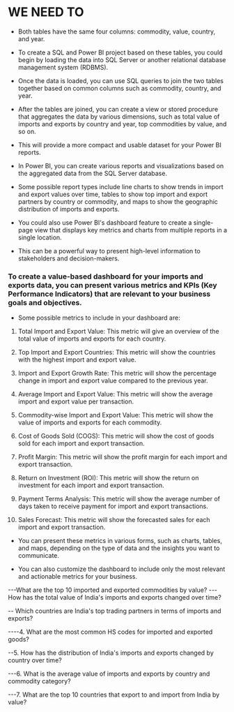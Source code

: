 # WE NEED TO 

* Both tables have the same four columns: commodity, value, country, and year.

* To create a SQL and Power BI project based on these tables, you could begin by loading the data into SQL Server or another relational database management system (RDBMS). 

* Once the data is loaded, you can use SQL queries to join the two tables together based on common columns such as commodity, country, and year.

* After the tables are joined, you can create a view or stored procedure that aggregates the data by various dimensions,  such as total value of imports and exports by country and year, top commodities by value, and so on. 
 
* This will provide a more compact and usable dataset for your Power BI reports.

* In Power BI, you can create various reports and visualizations based on the aggregated data from the SQL Server database. 
 
* Some possible report types include line charts to show trends in import and export values over time, tables to show top import and export partners by country or commodity, and maps to show the geographic distribution of imports and exports.

* You could also use Power BI's dashboard feature to create a single-page view that displays key metrics and charts from multiple reports in a single location.

* This can be a powerful way to present high-level information to stakeholders and decision-makers.



### To create a value-based dashboard for your imports and exports data, you can present various metrics and KPIs (Key Performance Indicators) that are relevant to your business goals and objectives. 

* Some possible metrics to include in your dashboard are:

1. Total Import and Export Value: This metric will give an overview of the total value of imports and exports for each country.

2. Top Import and Export Countries: This metric will show the countries with the highest import and export value.

3. Import and Export Growth Rate: This metric will show the percentage change in import and export value compared to the previous year.

4. Average Import and Export Value: This metric will show the average import and export value per transaction.

5. Commodity-wise Import and Export Value: This metric will show the value of imports and exports for each commodity.

6. Cost of Goods Sold (COGS): This metric will show the cost of goods sold for each import and export transaction.

7. Profit Margin: This metric will show the profit margin for each import and export transaction.

8. Return on Investment (ROI): This metric will show the return on investment for each import and export transaction.

9. Payment Terms Analysis: This metric will show the average number of days taken to receive payment for import and export transactions.

10. Sales Forecast: This metric will show the forecasted sales for each import and export transaction.

* You can present these metrics in various forms, such as charts, tables, and maps, depending on the type of data and the insights you want to communicate. 

* You can also customize the dashboard to include only the most relevant and actionable metrics for your business.








---What are the top 10 imported and exported commodities by value?
---How has the total value of India's imports and exports changed over time?

--	Which countries are India's top trading partners in terms of imports and exports?


----4.	What are the most common HS codes for imported and exported goods?

--5.	How has the distribution of India's imports and exports changed by country over time?

---6.	What is the average value of imports and exports by country and commodity category?

---7.	What are the top 10 countries that export to and import from India by value?


